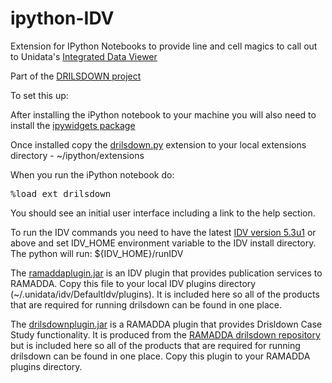 # ipython-IDV

Extension for IPython Notebooks to provide line and cell magics to call out to Unidata's [Integrated Data Viewer](https://github.com/Unidata/IDV) 

Part of the [DRILSDOWN project](https://github.com/Unidata/drilsdown)

To set this up:

After installing the iPython notebook to your machine you will also need to install the [ipywidgets package](https://ipywidgets.readthedocs.io/en/latest/user_install.html)

Once installed copy the [drilsdown.py](https://github.com/Unidata/ipython-IDV/blob/master/drilsdown.py) extension to your local extensions directory -
~/ipython/extensions

When you run the iPython notebook do:

<pre>
%load_ext drilsdown
</pre>

You should see an initial user interface including a link to the help section.

To run the IDV commands you need to have the latest [IDV version 5.3u1](http://www.unidata.ucar.edu/software/idv/nightly/) or above and set IDV_HOME environment variable to the IDV install directory. The python will run:
${IDV_HOME}/runIDV


The [ramaddaplugin.jar](https://github.com/Unidata/ipython-IDV/blob/master/ramaddaplugin.jar) is an IDV plugin that provides publication services to RAMADDA. Copy this file to your local IDV plugins directory (~/.unidata/idv/DefaultIdv/plugins). It is included here so all of the products that are required for running drilsdown can be found in 
one place.

The [drilsdownplugin.jar](https://github.com/Unidata/ipython-IDV/blob/master/drilsdownplugin.jar)  is a RAMADDA plugin that provides Drisldown Case Study functionality. It is produced from the [RAMADDA drilsdown repository](https://github.com/Unidata/drilsdown) but is included here so all of the products that are required for running drilsdown can be found in one place. Copy this plugin to your RAMADDA plugins directory.



